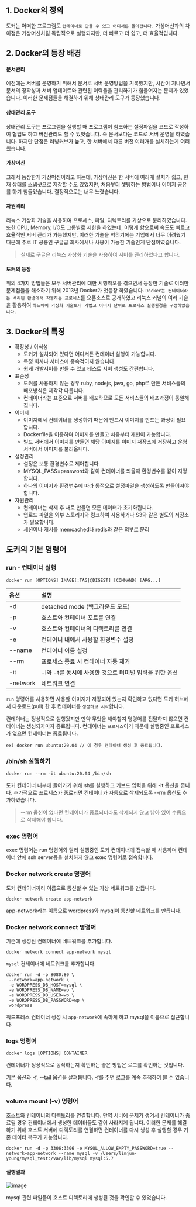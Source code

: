 ## 1. Docker의 정의

도커는 어떠한 프로그램도 `컨테이너로 만들 수 있고 어디서든 돌아갑니다.`
가상머신과의 차이점은 가상머신처럼 독립적으로 실행되지만, 더 빠르고 더 쉽고, 더 효율적입니다.

## 2. Docker의 등장 배경

#### 문서관리

예전에는 서버를 운영하기 위해서 문서로 서버 운영방법을 기록했지만, 시간이 지나면서 문서의 정확성과 서버 업데이트와 관련된 이력들을 관리하기가 힘들어지는 문제가 있었습니다. 이러한 문제점들을 해결하기 위해 상태관리 도구가 등장했습니다.

#### 상태관리 도구

상태관리 도구는 프로그램을 실행할 때 프로그램이 참조하는 설정파일을 코드로 작성하여 협업도 하고 버전관리도 할 수 있엇습니다. 즉 문서보다는 코드로 서버 운영을 하였습니다. 하지만 단점은 러닝커브가 높고, 한 서버에서 다른 버전 여러개를 설치하는게 어려웠습니다.

#### 가상머신

그래서 등장한게 가상머신이라고 하는데, 가상머신은 한 서버에 여러개 설치가 쉽고, 현재 상태를 스냅샷으로 저장할 수도 있었지만, 처음부터 셋팅하는 방법이나 이미지 공유를 하기 힘들었습니다. 결정적으로는 너무 느렸습니다.

#### 자원격리

리눅스 가상화 기술을 사용하여 프로세스, 파일, 디렉토리를 가상으로 분리하였습니다.  또한 CPU, Memory, I/O도 그룹별로 제한을 하였는데, 이렇게 함으로써 속도도 빠르고 효율적인  서버 관리가 가능했지만, 이러한 기술을 익히기에는 기업에서 너무 어려웠기 때문에 주로 IT 공룡인 구글급 회사에서나 사용이 가능한 기술인게 단점이였습니다.

> 실제로 구글은 리눅스 가상화 기술을 사용하여 서버를 관리하였다고 합니다.

#### 도커의 등장

위의 4가지 방법들은 모두 서버관리에 대한 시행착오를 겪으면서 등장한 기술로 이러한 문제점들을 해소하기 위해 2013년 Docker가 첫등장 하였습니다. `Docker는 컨테이너라는 격리된 환경에서 작동하는 프로세스`를 오픈소스로 공개하였고 리눅스 커널의 여러 기술을 활용하여 `하드웨어 가상화 기술보다 가볍고 이미지 단위로 프로세스 실행환경을 구성하였습니다.`


## 3. Docker의 특징

- 확장성 / 이식성
    - 도커가 설치되어 있다면 어디서든 컨테이너 실행이 가능합니다.
    - 특정 회사나 서비스에 종속적이지 않습니다.
    - 쉽게 개발서버를 만들 수 있고 테스트 서버 생성도 간편합니다.
- 표준성
    - 도커를 사용하지 않는 경우 ruby, nodejs, java, go, php로 만든 서비스들의 배포방식은 제각각 다릅니다.
    - 컨테이너라는 표준으로 서버를 배포하므로 모든 서비스들의 배포과정이 동일해집니다.
- 이미지 
    - 이미지에서 컨테이너를 생성하기 때문에 반드시 이미지를 만드는 과정이 필요합니다.
    - Dockerfile을 이용하여 이미지를 만들고 처음부터 재현이 가능합니다.
    - 빌드 서버에서 이미지를 만들면 해당 이미지를 이미지 저장소에 저장하고 운영서버에서 이미지를 불러옵니다.
- 설정관리
    - 설정은 보통 환경변수로 제어합니다.
    - MYSQL_PASS=password와 같이 컨테이너를 띄울때 환경변수를 같이 지정합니다.
    - 하나의 이미지가 환경변수에 따라 동적으로 설정파일을 생성하도록 만들어져야 합니다.
- 자원관리
    - 컨테이너는 삭제 후 새로 만들면 모든 데이터가 초기화됩니다.
    - 업로드 파일을 외부 스토리지와 링크하여 사용하거나 S3와 같은 별도의 저장소가 필요합니다.
    - 세션이나 캐시를 memcached나 redis와 같은 외부로 분리


## 도커의 기본 명령어

### run - 컨테이너 실행

```docker
docker run [OPTIONS] IMAGE[:TAG|@DIGEST] [COMMAND] [ARG...]
```

| 옵션 | 설명 |
|:----------|:----------|
| -d | detached mode (백그라운드 모드) |
| -p | 호스트와 컨테이너 포트를 연결 |
| -v | 호스트와 컨테이너의 디렉토리를 연결 |
| -e | 컨테이너 내에서 사용할 환경변수 설정 |
| --name | 컨테이너 이름 설정 |
| --rm | 프로세스 종료 시 컨테이너 자동 제거 |
| -it | -i와 -t를 동시에 사용한 것으로 터미널 입력을 위한 옵션 |
| -network | 네트워크 연결 |


`run` 명령어를 사용하면 사용할 이미지가 저장되어 있는지 확인하고 없다면 도커 허브에서 다운로드(pull) 한 후 컨테이너를 `생성하고 시작`합니다.

컨테이너는 정상적으로 실행됬지만 만약 무엇을 해야할지 명령어를 전달하지 않으면 컨테이너는 생성되자마자 종료됩니다. 컨테이너는 `프로세스`이기 때문에 실행중인 프로세스가 없으면 컨테이너는 종료됩니다.

```docker
ex) docker run ubuntu:20.04 // 이 경우 컨테이너 생성 후 종료됩니다. 
```

### /bin/sh 실행하기

```docker
docker run --rm -it ubuntu:20.04 /bin/sh
```

도커 컨테이너 내부에 들어가기 위해 sh를 실행하고 키보드 입력을 위해 -it 옵션을 줍니다. 추가적으로 프로세스가 종료되면 컨테이너가 자동으로 삭제되도록 --rm 옵션도 추가하였습니다.

> --rm 옵션이 없다면 컨테이너가 종료되더라도 삭제되지 않고 남아 있어 수동으로 삭제해야 합니다.

### exec 명령어

exec 명령어는 run 명령어와 달리 실행중인 도커 컨테이너에 접속할 때 사용하며 컨테이너 안에 ssh server등을 설치하지 않고 exec 명령어로 접속합니다.

### Docker network create 명령어

도커 컨테이너끼리 이름으로 통신할 수 있는 가상 네트워크를 만듭니다.

```docker
docker network create app-network
```

app-network라는 이름으로 wordpress와 mysql이 통신할 네트워크를 만듭니다.

### Docker network connect 명령어

기존에 생성된 컨테이너에 네트워크를 추가합니다.

```docker
docker network connect app-network mysql
```

`mysql` 컨테이너에 네트워크를 추가합니다.

```docker
docker run -d -p 8080:80 \
 --network=app-network \
 -e WORDPRESS_DB_HOST=mysql \
 -e WORDPRESS_DB_NAME=wp \
 -e WORDPRESS_DB_USER=wp \
 -e WORDPRESS_DB_PASSWORD=wp \
 wordpress
```

워드프레스 컨테이너 생성 시 `app-network`에 속하게 하고 mysql을 이름으로 접근합니다.

### logs 명령어

```docker
docker logs [OPTIONS] CONTAINER
```

컨테이너가 정상적으로 동작하는지 확인하는 좋은 방법은 로그를 확인하는 것입니다.

기본 옵션과 -f, --tail 옵션을 살펴봅니다. -f를 주면 로그를 계속 추적하여 볼 수 있습니다.


### volume mount (-v) 명령어

호스트와 컨테이너의 디렉토리를 연결합니다. 만약 서버에 문제가 생겨서 컨테이너가 종료될 경우 컨테이너에서 생성한 데이터들도 같이 사라지게 됩니다. 이러한 문제를 해결하기 위해 호스트 서버에 디렉토리를 연결하면 컨테이너를 다시 생성 후 실행할 경우 기존 데이터 복구가 가능합니다.

```docker
docker run -d -p 3306:3306 -e MYSQL_ALLOW_EMPTY_PASSWORD=true --network=app-network --name mysql -v /Users/limjun-young/mysql_test:/var/lib/mysql mysql:5.7
```

#### 실행결과 

![image](https://user-images.githubusercontent.com/22395934/119367781-453f9d00-bced-11eb-9137-5a071b96a642.png)

mysql 관련 파일들이 호스트 디렉토리에 생성된 것을 확인할 수 있었습니다.